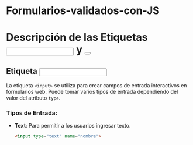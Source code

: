# Formularios-validados-con-JS

# Descripción de las Etiquetas <input> y <button>

## Etiqueta <input>

La etiqueta `<input>` se utiliza para crear campos de entrada interactivos en formularios web. Puede tomar varios tipos de entrada dependiendo del valor del atributo `type`.

### Tipos de Entrada:

- **Text**: Para permitir a los usuarios ingresar texto.
  ```html
  <input type="text" name="nombre">

